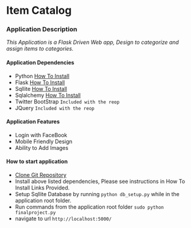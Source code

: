 # Item Catalog

### Application Description

 *This Application is a Flask Driven Web app, Design to categorize and assign items to categories.*

#### Application Dependencies
- Python [How To Install](http://python-guide-pt-br.readthedocs.io/en/latest/starting/installation/)
- Flask [How To Install](http://flask.pocoo.org/docs/0.12/installation/)
- Sqllite [How To Install](http://mislav.net/rails/install-sqlite3/)
- Sqlalchemy [How To Install](http://pythoncentral.io/how-to-install-sqlalchemy/)
- Twitter BootStrap ``` Included with the reop ```
- JQuery ``` Included with the reop ```


#### Application Features
- Login with FaceBook
- Mobile Friendly Design
- Ability to Add Images


#### How to start application
- [Clone Git Repository](https://github.com/evosweet/item_catalog.git)
- Install above listed dependencies, Please see instructions in How To Install Links Provided.
- Setup Sqllite Database by running ``` python db_setup.py ``` while in the application root folder. 
- Run commands from the application root folder ``` sudo python finalproject.py ```
- navigate to url ``` http://localhost:5000/ ```